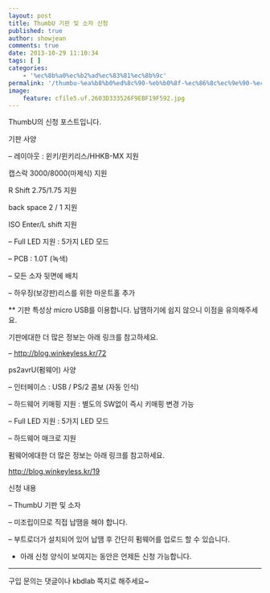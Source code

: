 ```yaml
---
layout: post
title: ThumbU 기판 및 소자 신청
published: true
author: showjean
comments: true
date: 2013-10-29 11:10:34
tags: [ ]
categories:
    - '%ec%8b%a0%ec%b2%ad%ec%83%81%ec%8b%9c'
permalink: '/thumbu-%ea%b8%b0%ed%8c%90-%eb%b0%8f-%ec%86%8c%ec%9e%90-%ec%8b%a0%ec%b2%ad'
image:
    feature: cfile5.uf.2603D333526F9EBF19F592.jpg
---
```

ThumbU의 신청 포스트입니다.






  










기판 사양

&#8211; 레이아웃 : 윈키/윈키리스/HHKB-MX 지원&nbsp;


  캡스락 3000/8000(마제식) 지원



  R Shift 2.75/1.75 지원



  back space 2 / 1 지원



  ISO Enter/L shift 지원


&#8211; Full LED 지원 : 5가지 LED 모드

&#8211; PCB : 1.0T (녹색)

&#8211; 모든 소자 뒷면에 배치

&#8211; 하우징(보강판)리스를 위한 마운트홀 추가



** 기판 특성상 micro USB를 이용합니다. 납땜하기에 쉽지 않으니 이점을 유의해주세요.





기판에대한 더 많은 정보는 아래 링크를 참고하세요.

&#8211; http://blog.winkeyless.kr/72





ps2avrU(펌웨어) 사양&nbsp;

&#8211; 인터페이스 : USB / PS/2 콤보 (자동 인식)

&#8211; 하드웨어 키매핑 지원 : 별도의 SW없이 즉시 키매핑 변경 가능

&#8211; Full LED 지원 : 5가지 LED 모드

&#8211; 하드웨어 매크로 지원





펌웨어에대한 더 많은 정보는 아래 링크를 참고하세요.

http://blog.winkeyless.kr/19







신청 내용

&#8211; ThumbU 기판 및 소자

&#8211; 미조립이므로 직접 납땜을 해야 합니다.

&#8211; 부트로더가 설치되어 있어 납땜 후 간단히 펌웨어를 업로드 할 수 있습니다.



* 아래 신청 양식이 보여지는 동안은 언제든 신청 가능합니다.



****





구입 문의는 댓글이나 kbdlab&nbsp;쪽지로 해주세요~